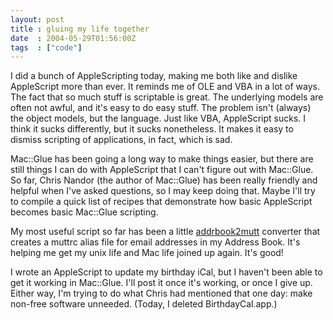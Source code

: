 ```yaml
---
layout: post
title : gluing my life together
date  : 2004-05-29T01:56:00Z
tags  : ["code"]
---
```

I did a bunch of AppleScripting today, making me both like and dislike AppleScript more than ever.  It reminds me of OLE and VBA in a lot of ways. The fact that so much stuff is scriptable is great.  The underlying models are often not awful, and it's easy to do easy stuff.  The problem isn't (always) the object models, but the language.  Just like VBA, AppleScript sucks.  I think it sucks differently, but it sucks nonetheless.  It makes it easy to dismiss scripting of applications, in fact, which is sad.

Mac::Glue has been going a long way to make things easier, but there are still things I can do with AppleScript that I can't figure out with Mac::Glue.  So far, Chris Nandor (the author of Mac::Glue) has been really friendly and helpful when I've asked questions, so I may keep doing that.  Maybe I'll try to compile a quick list of recipes that demonstrate how basic AppleScript becomes basic Mac::Glue scripting.

My most useful script so far has been a little <a href='http://rjbs.manxome.org/hacks/perl/abook'>addrbook2mutt</a> converter that creates a muttrc alias file for email addresses in my Address Book.  It's helping me get my unix life and Mac life joined up again.  It's good!

I wrote an AppleScript to update my birthday iCal, but I haven't been able to get it working in Mac::Glue.  I'll post it once it's working, or once I give up.  Either way, I'm trying to do what Chris had mentioned that one day: make non-free software unneeded.  (Today, I deleted BirthdayCal.app.)

